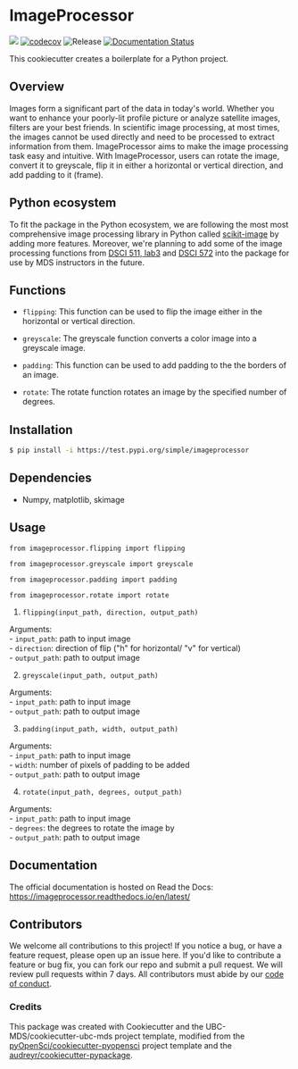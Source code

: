 # ImageProcessor

![](https://github.com/wang-rui/imageprocessor/workflows/build/badge.svg) [![codecov](https://codecov.io/gh/wang-rui/imageprocessor/branch/main/graph/badge.svg)](https://codecov.io/gh/wang-rui/imageprocessor) ![Release](https://github.com/wang-rui/imageprocessor/workflows/Release/badge.svg) [![Documentation Status](https://readthedocs.org/projects/imageprocessor/badge/?version=latest)](https://imageprocessor.readthedocs.io/en/latest/?badge=latest)

This cookiecutter creates a boilerplate for a Python project.

## Overview

Images form a significant part of the data in today's world. Whether you want to enhance your poorly-lit profile picture or analyze satellite images, filters are your best friends. In scientific image processing, at most times, the images cannot be used directly and need to be processed to extract information from them. ImageProcessor aims to make the image processing task easy and intuitive. With ImageProcessor, users can rotate the image, convert it to greyscale, flip it in either a horizontal or vertical direction, and add padding to it (frame). 

## Python ecosystem

To fit the package in the Python ecosystem, we are following the most  most comprehensive image processing library in Python called [scikit-image](https://scikit-image.org/) by adding more features. Moreover, we're planning to add some of the image processing functions from [DSCI 511, lab3](https://github.ubc.ca/MDS-2020-21/DSCI_511_py-prog_students/blob/master/release/lab3/lab3_release.ipynb) and [DSCI 572](https://github.ubc.ca/MDS-2020-21/DSCI_572_sup-learn-2_students) into the package for use by MDS instructors in the future. 

## Functions

- `flipping`: This function can be used to flip the image either in the horizontal or vertical direction.

- `greyscale`: The greyscale function converts a color image into a greyscale image.  

- `padding`: This function can be used to add padding to the the borders of an image. 

- `rotate`: The rotate function rotates an image by the specified number of degrees. 

## Installation

```bash
$ pip install -i https://test.pypi.org/simple/imageprocessor
```

## Dependencies

- Numpy, matplotlib, skimage

## Usage

`from imageprocessor.flipping import flipping`

`from imageprocessor.greyscale import greyscale`

`from imageprocessor.padding import padding`

`from imageprocessor.rotate import rotate`

1. `flipping(input_path, direction, output_path)`

Arguments:\
    - `input_path`: path to input image\
    - `direction`: direction of flip ("h" for horizontal/ "v" for vertical)\
    - `output_path`: path to output image

2. `greyscale(input_path, output_path)`

Arguments:\
    - `input_path`: path to input image\
    - `output_path`: path to output image

3. `padding(input_path, width, output_path)`

Arguments:\
    - `input_path`: path to input image\
    - `width`: number of pixels of padding to be added\
    - `output_path`: path to output image

4. `rotate(input_path, degrees, output_path)`

Arguments:\
    - `input_path`: path to input image\
    - `degrees`: the degrees to rotate the image by\
    - `output_path`: path to output image

## Documentation

The official documentation is hosted on Read the Docs: https://imageprocessor.readthedocs.io/en/latest/

## Contributors

We welcome all contributions to this project! If you notice a bug, or have a feature request, please open up an issue here. If you'd like to contribute a feature or bug fix, you can fork our repo and submit a pull request. We will review pull requests within 7 days. All contributors must abide by our [code of conduct](https://github.com/UBC-MDS/PyGram/blob/main/CONDUCT.rst).

### Credits

This package was created with Cookiecutter and the UBC-MDS/cookiecutter-ubc-mds project template, modified from the [pyOpenSci/cookiecutter-pyopensci](https://github.com/pyOpenSci/cookiecutter-pyopensci) project template and the [audreyr/cookiecutter-pypackage](https://github.com/audreyr/cookiecutter-pypackage).
